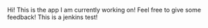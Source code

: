 Hi! This is the app I am currently working on!
Feel free to give some feedback!
This is a jenkins test!
